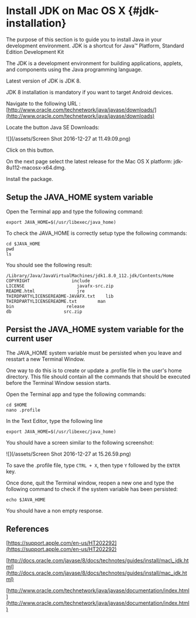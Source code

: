 # Install JDK on Mac OS X {#jdk-installation}

The purpose of this section is to guide you to install Java in your development environment. JDK is a shortcut for Java™ Platform, Standard Edition Development Kit

The JDK is a development environment for building applications, applets, and components using the Java programming language.

Latest version of JDK is JDK 8.

JDK 8 installation is mandatory if you want to target Android devices.

Navigate to the following URL :[http://www.oracle.com/technetwork/java/javase/downloads/](http://www.oracle.com/technetwork/java/javase/downloads)

Locate the button Java SE Downloads:

![](/assets/Screen Shot 2016-12-27 at 11.49.09.png)

Click on this button.

On the next page select the latest release for the Mac OS X platform: jdk-8u112-macosx-x64.dmg.

Install the package.

## Setup the JAVA\_HOME system variable

Open the Terminal app and type the following command:

```
export JAVA_HOME=$(/usr/libexec/java_home)
```

To check the JAVA\_HOME is correctly setup type the following commands:

```
cd $JAVA_HOME
pwd
ls
```

You should see the following result:

```
/Library/Java/JavaVirtualMachines/jdk1.8.0_112.jdk/Contents/Home
COPYRIGHT                include
LICENSE                    javafx-src.zip
README.html                jre
THIRDPARTYLICENSEREADME-JAVAFX.txt    lib
THIRDPARTYLICENSEREADME.txt        man
bin                    release
db                    src.zip
```

## Persist the JAVA\_HOME system variable for the current user

The JAVA\_HOME system variable must be persisted when you leave and resstart a new Terminal  Window.

One way to do this is to create or update a .profile file in the user's home directory. This file should contain all the commands that should be executed before the Terminal Window session starts.

Open the Terminal app and type the following commands:

```
cd $HOME
nano .profile
```

In the Text Editor, type the following line

`export JAVA_HOME=$(/usr/libexec/java_home)`

You should have a screen similar to the following screenshot:

![](/assets/Screen Shot 2016-12-27 at 15.26.59.png)

To save the .profile file, type `CTRL + X`, then type `Y` followed by the `ENTER` key.

Once done, quit the Terminal window, reopen a new one and type the following command to check if the system variable has been persisted:

```
echo $JAVA_HOME
```

You should have a non empty response.

## References

[https://support.apple.com/en-us/HT202292](https://support.apple.com/en-us/HT202292)

[http://docs.oracle.com/javase/8/docs/technotes/guides/install/mac\_jdk.html](http://docs.oracle.com/javase/8/docs/technotes/guides/install/mac_jdk.html)

[http://www.oracle.com/technetwork/java/javase/documentation/index.html](http://www.oracle.com/technetwork/java/javase/documentation/index.html)

